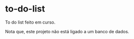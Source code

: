 # to-do-list
To do list feito em curso.


Nota que, este projeto não está ligado a um banco de dados.
